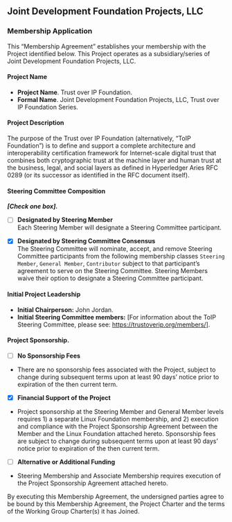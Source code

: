 
## Joint Development Foundation Projects, LLC
### Membership Application
This “Membership Agreement” establishes your membership with the Project identified below.  This Project operates as a subsidiary/series of Joint Development Foundation Projects, LLC. 

#### Project Name
* **Project Name**.  Trust over IP Foundation.
* **Formal Name**.  Joint Development Foundation Projects, LLC, Trust over IP Foundation Series.

#### Project Description  
The purpose of the Trust over IP Foundation (alternatively, “ToIP Foundation”) is to define and support a complete architecture and interoperability certification framework for Internet-scale digital trust that combines both cryptographic trust at the machine layer and human trust at the business, legal, and social layers as defined in Hyperledger Aries RFC 0289 (or its successor as identified in the RFC document itself).

#### Steering Committee Composition  
***[Check one box].***

- [ ] **Designated by Steering Member**  
    Each Steering Member will designate a Steering Committee participant.

- [x] **Designated by Steering Committee Consensus**  
    The Steering Committee will nominate, accept, and remove Steering Committee participants from the following membership classes `Steering Member`, `General Member`, `Contributor` subject to that participant’s agreement to serve on the Steering Committee.  Steering Members waive their option to designate a Steering Committee participant.
#### Initial Project Leadership
* **Initial Chairperson:**  John Jordan.
* **Initial Steering Committee members:**  [For information about the ToIP Steering Committee, please see: https://trustoverip.org/members/].

#### Project Sponsorship.
- [ ] **No Sponsorship Fees**  
* There are no sponsorship fees associated with the Project, subject to change during subsequent terms upon at least 90 days’ notice prior to expiration of the then current term.

- [x] **Financial Support of the Project** 
* Project sponsorship at the Steering Member and General Member levels requires 1) a separate Linux Foundation membership,  and 2) execution and compliance with the Project Sponsorship Agreement between the Member and the Linux Foundation attached hereto.  Sponsorship fees are subject to change during subsequent terms upon at least 90 days’ notice prior to expiration of the then current term.

- [ ] **Alternative or Additional Funding**  
* Steering Membership and Associate Membership requires execution of the Project Sponsorship Agreement attached hereto. 

By executing this Membership Agreement, the undersigned parties agree to be bound by this Membership Agreement, the Project Charter and the terms of the Working Group Charter(s) it has Joined.
